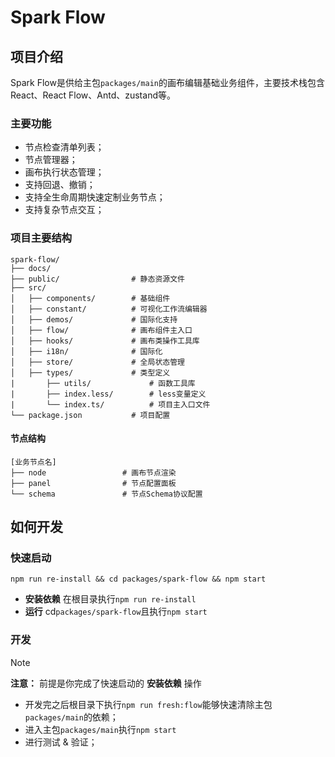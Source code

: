 # Spark Flow
## 项目介绍
Spark Flow是供给主包`packages/main`的画布编辑基础业务组件，主要技术栈包含React、React Flow、Antd、zustand等。

### 主要功能
+ 节点检查清单列表；
+ 节点管理器；
+ 画布执行状态管理；
+ 支持回退、撤销；
+ 支持全生命周期快速定制业务节点；
+ 支持复杂节点交互；

### 项目主要结构
```plain
spark-flow/
├── docs/
├── public/                # 静态资源文件
├── src/               
│   ├── components/        # 基础组件
│   ├── constant/          # 可视化工作流编辑器
│   ├── demos/             # 国际化支持
│   ├── flow/              # 画布组件主入口
│   ├── hooks/             # 画布类操作工具库
│   ├── i18n/              # 国际化
│   ├── store/             # 全局状态管理
│   ├── types/             # 类型定义
|		├── utils/             # 函数工具库 
|		├── index.less/        # less变量定义
|		└── index.ts/          # 项目主入口文件
└── package.json           # 项目配置
```

#### 节点结构
```plain
[业务节点名]
├── node                 # 画布节点渲染
├── panel                # 节点配置面板
└── schema               # 节点Schema协议配置
```

## 如何开发
### 快速启动
```shell
npm run re-install && cd packages/spark-flow && npm start
```

+ **安装依赖** 在根目录执行`npm run re-install`
+ **运行** cd`packages/spark-flow`且执行`npm start`

### 开发
> [!NOTE]  
> **注意：** 前提是你完成了快速启动的 **安装依赖** 操作

+ 开发完之后根目录下执行`npm run fresh:flow`能够快速清除主包`packages/main`的依赖；
+ 进入主包`packages/main`执行`npm start`
+ 进行测试 & 验证；